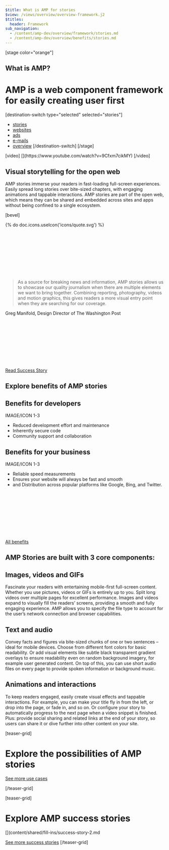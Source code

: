 ```yaml
---
$title: What is AMP for stories
$view: /views/overview/overview-framework.j2
$titles:
  header: Framework
sub_navigation:
  - /content/amp-dev/overview/framework/stories.md
  - /content/amp-dev/overview/benefits/stories.md
---
```

[stage color="orange"]
<amp-img src="/static/img/stage_placeholder.png" height="500" width="450" layout="responsive" />
## What is AMP?
# AMP is a web component framework for easily creating user first
[destination-switch type="selected" selected="stories"]
- [stories](/content/amp-dev/overview/framework/stories.md)
- [websites](/content/amp-dev/overview/framework/websites.md)
- [ads](/content/amp-dev/overview/framework/ads.md)
- [e-mails](/content/amp-dev/overview/framework/emails.md)
- [overview](/content/amp-dev/overview/framework/overview.md)
[/destination-switch]
[/stage]

<section class="main intro">
  [video]
  [](https://www.youtube.com/watch?v=9Cfxm7cikMY)
  [/video]

  <div class="intro">
    <h1>Visual storytelling for the open web</h1>
    <p>AMP stories immerse your readers in fast-loading full-screen experiences. Easily spread long stories over bite-sized chapters, with engaging animations and tappable interactions. AMP stories are part of the open web, which means they can be shared and embedded across sites and apps without being confined to a single ecosystem.</p>
  </div>
</section>

[bevel]


<section class="main quote">
  <div class="ad-m-quote">
    <div class="ad-m-quote-source">
      <div class="ad-a-ico">
        {% do doc.icons.useIcon('icons/quote.svg') %}
        <svg><use xmlns:xlink="http://www.w3.org/1999/xlink" xlink:href="#quote"></use></svg>
      </div>
      <div class="ad-a-img ad-a-img-static">
        <amp-img src="/static/img/logo-dummy-washingtonpost.png" layout="responsive" width="153" height="38" alt="Image" />
      </div>
    </div>
    <div class="ad-m-quote-quote">
      <blockquote>
        <p class="ad-a-txt">As a source for breaking news and information, AMP stories allows us to showcase our quality journalism when there are multiple elements we want to bring together. Combining reporting, photography, videos and motion graphics, this gives readers a more visual entry point when they are searching for our coverage.</p>
      </blockquote>
      <p>Greg Manifold, Design Director of The Washington Post</p>
      <a class="ad-m-lnk" href="http://localhost:8080/shared/fill-ins/success-story.html">
        <div class="ad-a-ico ad-m-lnk-icon">
          <svg><use xmlns:xlink="http://www.w3.org/1999/xlink" xlink:href="#internal"></use></svg>
        </div>
        <span class="ad-m-lnk-text">Read Success Story</span>
      </a>
    </div>
  </div>
</section>

<section class="main benefits stories">
  <h1>Explore benefits of AMP stories</h1>

  <div class="main benefit-cards">
    <div class="ad-m-benefit-card ad-m-benefit-card-left">
      <div class="ad-m-benefit-card-content">
        <h2>Benefits for developers</h2>
        <div class="ad-a-divider-benefit"></div>
        <p>IMAGE/ICON 1-3</p>
        <ul>
          <li>Reduced development effort and maintenance</li>
          <li>Inherently secure code</li>
          <li>Community support and collaboration</li>
        </ul>
      </div>
    </div>
    <div class="ad-m-benefit-card  ad-m-benefit-card-right">
      <div class="ad-m-benefit-card-content">
        <h2>Benefits for your business</h2>
        <div class="ad-a-divider-benefit"></div>
        <p>IMAGE/ICON 1-3</p>
        <ul>
          <li>Reliable speed measurements</li>
          <li>Ensures your website will always be fast and smooth</li>
          <li>and Distribution across popular platforms like Google, Bing, and Twitter.</li>
        </ul>
      </div>
    </div>
  </div>

  <a class="ad-m-lnk-square" href="http://localhost:8080/shared/fill-ins/use-case.html">
    <div class="ad-a-ico ad-m-lnk-square-icon">
      <svg><use xmlns:xlink="http://www.w3.org/1999/xlink" xlink:href="#internal"></use></svg>
    </div>
    <span class="ad-m-lnk-square-text">All benefits</span>
  </a>

</section>

<section class="main core-components">
  <h2>AMP Stories are built with 3 core components:</h2>
  <div class="component image">
    <div class="image-container">
      <amp-img src="/static/img/teaser-placeholder-1x1.jpg" layout="responsive" height="1" width="1"></amp-img>
    </div>
    <div class="component text">
      <h2>Images, videos and GIFs</h2>
      <p>Fascinate your readers with entertaining mobile-first full-screen content. Whether you use pictures, videos or GIFs is entirely up to you. Split long videos over multiple pages for excellent performance. Images and videos expand to visually fill the readers’ screens, providing a smooth and fully engaging experience. AMP allows you to specify the file type to account for the user’s network connection and browser capabilities.<p>
    </div>
  </div>
  <div class="component image">
    <div class="image-container">
      <amp-img src="/static/img/teaser-placeholder-1x1.jpg" layout="responsive" height="1" width="1"></amp-img>
    </div>
    <div class="component text">
      <h2>Text and audio</h2>
      <p>Convey facts and figures via bite-sized chunks of one or two sentences – ideal for mobile devices. Choose from different font colors for basic readability. Or add visual elements like subtle black transparent gradient overlays to ensure readability even on random background imagery, for example user generated content. On top of this, you can use short audio files on every page to provide spoken information or background music.<p>
    </div>
  </div>
  <div class="component">
    <h2>Animations and interactions</h2>
    <p>To keep readers engaged, easily create visual effects and tappable interactions. For example, you can make your title fly in from the left, or drop into the page, or fade in, and so on. Or configure your story to automatically progress to the next page when a video snippet is finished. Plus: provide social sharing and related links at the end of your story, so users can share it or dive further into other content on your site.<p>
  </div>
</section>

[teaser-grid]
# Explore the possibilities of AMP stories
[](content/shared/fill-ins/use-case-3.md)
[](content/shared/fill-ins/use-case-3.md)
[](content/shared/fill-ins/use-case-3.md)
[](content/shared/fill-ins/use-case-3.md)

[See more use cases](content/shared/fill-ins/use-case.md)

[/teaser-grid]

[teaser-grid]
# Explore AMP success stories
[](content/shared/fill-ins/success-story-2.md)
[](content/shared/fill-ins/success-story-2.md
[](content/shared/fill-ins/success-story-2.md)
[](content/shared/fill-ins/success-story-2.md)

[See more success stories](content/shared/fill-ins/success-story.md)
[/teaser-grid]
